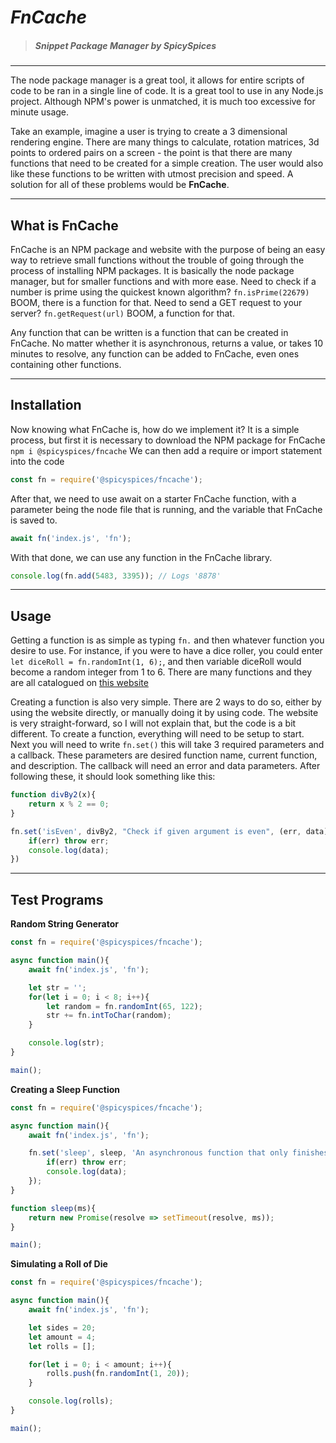 # ***FnCache***
> ##### Snippet Package Manager by SpicySpices

***
The node package manager is a great tool, it allows for entire scripts of code to be ran in a single line of code. It is a great tool to use in any Node.js project. Although NPM's power is unmatched, it is much too excessive for minute usage.

Take an example, imagine a user is trying to create a 3 dimensional rendering engine. There are many things to calculate, rotation matrices, 3d points to ordered pairs on a screen - the point is that there are many functions that need to be created for a simple creation. The user would also like these functions to be written with utmost precision and speed. A solution for all of these problems would be **FnCache**.
***
## What is FnCache
FnCache is an NPM package and website with the purpose of being an easy way to retrieve small functions without the trouble of going through the process of installing NPM packages. It is basically the node package manager, but for smaller functions and with more ease. Need to check if a number is prime using the quickest known algorithm? `fn.isPrime(22679)` BOOM, there is a function for that. Need to send a GET request to your server? `fn.getRequest(url)` BOOM, a function for that.

Any function that can be written is a function that can be created in FnCache. No matter whether it is asynchronous, returns a value, or takes 10 minutes to resolve, any function can be added to FnCache, even ones containing other functions.

***

## Installation
Now knowing what FnCache is, how do we implement it? It is a simple process, but first it is necessary to download the NPM package for FnCache
`npm i @spicyspices/fncache`
We can then add a require or import statement into the code
```js
const fn = require('@spicyspices/fncache');
```
After that, we need to use await on a starter FnCache function, with a parameter being the node file that is running, and the variable that FnCache is saved to.
```js
await fn('index.js', 'fn');
```
With that done, we can use any function in the FnCache library.
```js
console.log(fn.add(5483, 3395)); // Logs '8878'
```
***
## Usage
Getting a function is as simple as typing `fn.` and then whatever function you desire to use. For instance, if you were to have a dice roller, you could enter `let diceRoll = fn.randomInt(1, 6);`, and then variable diceRoll would become a random integer from 1 to 6. There are many functions and they are all catalogued on [this website](https://Code-Jam-10.spicedspices.repl.co)

Creating a function is also very simple. There are 2 ways to do so, either by using the website directly, or manually doing it by using code. The website is very straight-forward, so I will not explain that, but the code is a bit different. To create a function, everything will need to be setup to start. Next you will need to write `fn.set()` this will take 3 required parameters and a callback. These parameters are desired function name, current function, and description. The callback will need an error and data parameters. After following these, it should look something like this:
```js
function divBy2(x){
    return x % 2 == 0;
}

fn.set('isEven', divBy2, "Check if given argument is even", (err, data) => {
    if(err) throw err;
    console.log(data);
})
```

***
## Test Programs
**Random String Generator**
```js
const fn = require('@spicyspices/fncache');

async function main(){
    await fn('index.js', 'fn');

    let str = '';
    for(let i = 0; i < 8; i++){
        let random = fn.randomInt(65, 122);
        str += fn.intToChar(random);
    }

    console.log(str);
}

main();
```

**Creating a Sleep Function**
```js
const fn = require('@spicyspices/fncache');

async function main(){
    await fn('index.js', 'fn');

    fn.set('sleep', sleep, 'An asynchronous function that only finishes once a timespan (ms) has passed', (err, data) => {
        if(err) throw err;
        console.log(data);
    });
}

function sleep(ms){
    return new Promise(resolve => setTimeout(resolve, ms));
}

main();
```

**Simulating a Roll of Die**
```js
const fn = require('@spicyspices/fncache');

async function main(){
    await fn('index.js', 'fn');

    let sides = 20;
    let amount = 4;
    let rolls = [];

    for(let i = 0; i < amount; i++){
        rolls.push(fn.randomInt(1, 20));
    }

    console.log(rolls);
}

main();
```
